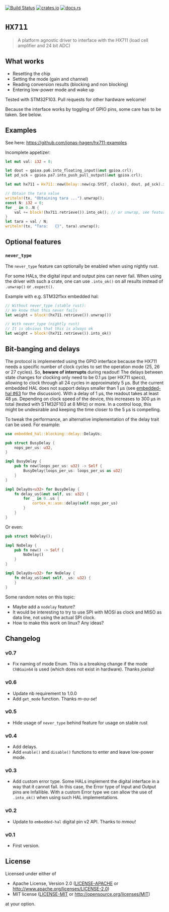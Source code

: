 [![Build Status](https://travis-ci.org/jonas-hagen/hx711.svg?branch=master)](https://travis-ci.org/jonas-hagen/hx711)
[![crates.io](https://img.shields.io/crates/v/hx711.svg)](https://crates.io/crates/hx711)
[![docs.rs](https://docs.rs/hx711/badge.svg)](https://docs.rs/hx711)

# `HX711`

> A platform agnostic driver to interface with the HX711 (load cell amplifier and 24 bit ADC)

## What works

- Resetting the chip
- Setting the mode (gain and channel)
- Reading conversion results (blocking and non blocking)
- Entering low-power mode and wake up

Tested with STM32F103. Pull requests for other hardware welcome!

Because the interface works by toggling of GPIO pins, some care has to be taken. See below.

## Examples

See here: https://github.com/jonas-hagen/hx711-examples

Incomplete appetizer:
```rust
let mut val: i32 = 0;

let dout = gpioa.pa6.into_floating_input(&mut gpioa.crl);
let pd_sck = gpioa.pa7.into_push_pull_output(&mut gpioa.crl);

let mut hx711 = Hx711::new(Delay::new(cp.SYST, clocks), dout, pd_sck).into_ok();

// Obtain the tara value
writeln!(tx, "Obtaining tara ...").unwrap();
const N: i32 = 8;
for _ in 0..N {
    val += block!(hx711.retrieve()).into_ok(); // or unwrap, see features below
}
let tara = val / N;
writeln!(tx, "Tara:   {}", tara).unwrap();
```

## Optional features

### `never_type`

The `never_type` feature can optionally be enabled when using nightly rust.

For some HALs, the digital input and output pins can never fail.
When using the driver with such a crate, one can use `.into_ok()` on all results instead of `.unwrap()` or `.expect()`.

Example with e.g. STM32f1xx embedded hal:
```rust
// Without never_type (stable rust):
// We know that this never fails
let weight = block!(hx711.retrieve()).unwrap())

// With never_type (nightly rust)
// It is obvious that this is always ok
let weight = block!(hx711.retrieve()).into_ok()
```

## Bit-banging and delays

The protocol is implemented using the GPIO interface because the HX711 needs a specific number of clock cycles to set the operation mode (25, 26 or 27 cycles). 
So, **beware of interrupts** during readout!
The delays between state changes for clocking only need to be 0.1 µs (per HX711 specs), allowing to clock through all 24 cycles in approximately 5 µs.
But the current embedded HAL does not support delays smaller than 1 µs (see [embedded-hal #63](https://github.com/rust-embedded/embedded-hal/issues/63) for the discussion).
With a delay of 1 µs, the readout takes at least 48 µs.
Depending on clock speed of the device, this increases to 300 µs in total (tested with STM32F103 at 8 MHz) or more.
In a control loop, this might be undesirable and keeping the time closer to the 5 µs is compelling.

To tweak the performance, an alternative implementation of the delay trait can be used. For example:

```rust
use embedded_hal::blocking::delay::DelayUs;

pub struct BusyDelay {
    nops_per_us: u32,
}

impl BusyDelay {
    pub fn new(loops_per_us: u32) -> Self {
        BusyDelay{loops_per_us: loops_per_us as u32}
    }
}

impl DelayUs<u32> for BusyDelay {
    fn delay_us(&mut self, us: u32) {
        for _ in 0..us {
            cortex_m::asm::delay(self.nops_per_us)
        }
    }
}
```

Or even:

```rust
pub struct NoDelay();

impl NoDelay {
    pub fn new() -> Self {
        NoDelay()
    }
}

impl DelayUs<u32> for NoDelay {
    fn delay_us(&mut self, _us: u32) {
    }
}
```

Some random notes on this topic:
* Maybe add a `nodelay` feature?
* It would be interesting to try to use SPI with MOSI as clock and MISO as data line, not using the actual SPI clock.
* How to make this work on linux? Any ideas?

## Changelog

### v0.7

- Fix naming of mode Enum. This is a breaking change if the mode `ChBGain64` is used (which does not exist in hardware). Thanks *joelsa*!

### v0.6

- Update nb requirement to 1.0.0
- Add `get_mode` function. Thanks *m-ou-se*!

### v0.5

- Hide usage of `never_type` behind feature for usage on stable rust

### v0.4

- Add delays.
- Add `enable()` and `disable()` functions to enter and leave low-power mode.

### v0.3

- Add custom error type. Some HALs implement the digital interface in a way that it cannot fail. In this case, the Error type of Input and Output pins are Infallible. With a custom Error type we can allow the use of `.into_ok()` when using such HAL implementations.

### v0.2

- Update to `embedded-hal` digital pin v2 API. Thanks to *mmou*!

### v0.1

- First version.

## License

Licensed under either of

- Apache License, Version 2.0 ([LICENSE-APACHE](LICENSE-APACHE) or
  http://www.apache.org/licenses/LICENSE-2.0)
- MIT license ([LICENSE-MIT](LICENSE-MIT) or http://opensource.org/licenses/MIT)

at your option.

